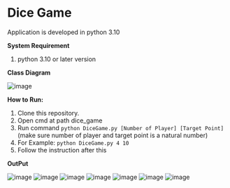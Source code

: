 # Dice Game
Application is developed in python 3.10

**System Requirement**
1. python 3.10 or later version

**Class Diagram**

![image](https://user-images.githubusercontent.com/30213323/160855036-05ed7ea4-698e-4e08-8276-24b8a7b6b341.png)


**How to Run:**
1. Clone this repository.
2. Open cmd at path dice_game
3. Run command `python DiceGame.py [Number of Player] [Target Point]` (make sure number of player and target point is a natural number)
4. For Example: `python DiceGame.py 4 10`
5. Follow the instruction after this

**OutPut**

![image](https://user-images.githubusercontent.com/30213323/160843648-95fcea72-4ef3-4ae0-a57d-681cc70eaffa.png)
![image](https://user-images.githubusercontent.com/30213323/160843820-fd692b6d-c2c1-4805-950a-4b1eaae64cd6.png)
![image](https://user-images.githubusercontent.com/30213323/160843938-49b1df8a-12e4-4965-8532-ca3cbc8fbd5c.png)
![image](https://user-images.githubusercontent.com/30213323/160844037-38447780-50d5-4a56-b62f-328c9da4b58d.png)
![image](https://user-images.githubusercontent.com/30213323/160844107-9d29ec2f-c3da-4d3f-ae88-a45ed0143c40.png)
![image](https://user-images.githubusercontent.com/30213323/160844213-024b3b80-0e43-48ff-a73e-1801413082c4.png)
![image](https://user-images.githubusercontent.com/30213323/160844282-56c65e10-56c0-4988-8bb3-3c9fc598da5b.png)

